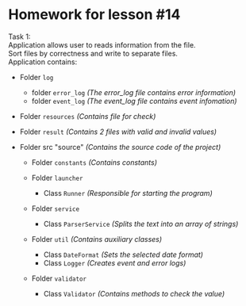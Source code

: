# Homework for lesson #14

Task 1:</br>
Application allows user to reads information from the file. </br>
Sort files by correctness and write to separate files. </br>
Application contains:</br>
- Folder <code>log</code>
  - folder <code>error_log</code> <em>(The error_log file contains error information)</em>
  - folder <code>event_log</code> <em>(The event_log file contains event infomation)</em>
  
- Folder <code>resources</code> <em>(Contains file for check)</em>
- Folder <code>result</code> <em>(Contains 2 files with valid and invalid values)</em>
- Folder src "source" <em>(Contains the source code of the project)</em>
  - Folder <code>constants</code> <em>(Contains constants)</em>
  - Folder <code>launcher</code>
  
    - Class <code>Runner</code> <em>(Responsible for starting the program)</em>
  - Folder <code>service</code>
    - Class <code>ParserService</code> <em>(Splits the text into an array of strings)</em>
  - Folder <code>util</code> <em>(Contains auxiliary classes)</em>
    - Class <code>DateFormat</code> <em>(Sets the selected date format)</em>
    - Class <code>Logger</code> <em>(Creates event and error logs)</em>
  - Folder <code>validator</code>
    - Class <code>Validator</code> <em>(Contains methods to check the value)</em>
